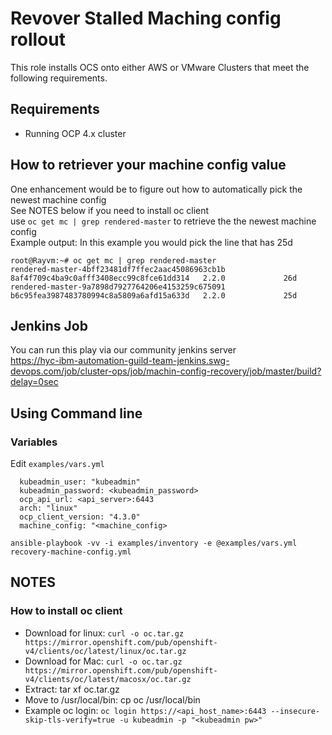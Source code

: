 # Revover Stalled Maching config rollout
This role installs OCS onto either AWS or VMware Clusters that meet the following requirements.

Requirements
------------   
 - Running OCP 4.x cluster

## How to retriever your machine config value
One enhancement would be to figure out how to automatically pick the newest machine config  
See NOTES below if you need to install oc client  
use ```oc get mc | grep rendered-master``` to retrieve the the newest machine config  
Example output: In this example you would pick the line that has 25d  
```
root@Rayvm:~# oc get mc | grep rendered-master
rendered-master-4bff23481df7ffec2aac45086963cb1b            8af4f709c4ba9c0afff3408ecc99c8fce61dd314   2.2.0             26d
rendered-master-9a7898d7927764206e4153259c675091            b6c95fea3987483780994c8a5809a6afd15a633d   2.2.0             25d
```

## Jenkins Job
You can run this play via our community jenkins server  
https://hyc-ibm-automation-guild-team-jenkins.swg-devops.com/job/cluster-ops/job/machin-config-recovery/job/master/build?delay=0sec

## Using Command line

### Variables
Edit ```examples/vars.yml``` 
```
  kubeadmin_user: "kubeadmin"
  kubeadmin_password: <kubeadmin_password>
  ocp_api_url: <api_server>:6443
  arch: "linux"
  ocp_client_version: "4.3.0"
  machine_config: "<machine_config>
```

```
ansible-playbook -vv -i examples/inventory -e @examples/vars.yml recovery-machine-config.yml
```

## NOTES

### How to install oc client

- Download for linux: `curl -o oc.tar.gz https://mirror.openshift.com/pub/openshift-v4/clients/oc/latest/linux/oc.tar.gz`
- Download for Mac: `curl -o oc.tar.gz https://mirror.openshift.com/pub/openshift-v4/clients/oc/latest/macosx/oc.tar.gz`
- Extract: tar xf oc.tar.gz
- Move to /usr/local/bin: cp oc /usr/local/bin
- Example oc login: `oc login https://<api_host_name>:6443 --insecure-skip-tls-verify=true -u kubeadmin -p "<kubeadmin pw>"`
